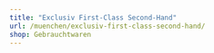```yaml
---
title: "Exclusiv First-Class Second-Hand"
url: /muenchen/exclusiv-first-class-second-hand/
shop: Gebrauchtwaren
---
```

